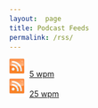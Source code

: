 ```yaml
---
layout:  page
title: Podcast Feeds
permalink: /rss/
---
```

![](/assets/rss_logo.svg) [5 wpm](05WPM.atom)\
![](/assets/rss_logo.svg) [25 wpm](https://localhost:4000/podcast.rss)

